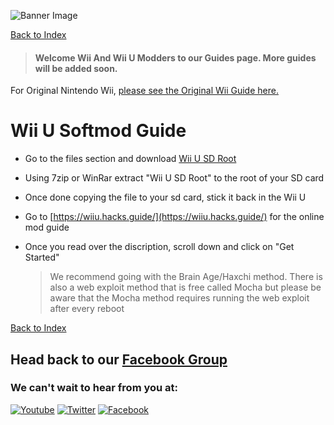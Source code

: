 ![Banner Image](https://WiiMasterRob.github.io/Wii-And-Wii-U-Guides/images/Banner-short.jpg)

[Back to Index](https://WiiMasterRob.github.io/Wii-And-Wii-U-Guides/)

> #### **Welcome Wii And Wii U Modders to our Guides page.  More guides will be added soon.**

For Original Nintendo Wii, [please see the Original Wii Guide here.](https://wiimasterrob.github.io/Wii-And-Wii-U-Guides/OriginalWiiGuide)

# Wii U Softmod Guide

* Go to the files section and download [Wii U SD Root](https://mega.nz/file/vVtWxIDT#labhkDPa28OavaRzuD-QzYxJDRrZMPCi5OKLAaXBuGA)

* Using 7zip or WinRar extract "Wii U SD Root" to the root of your SD card

* Once done copying the file to your sd card, stick it back in the Wii U

* Go to [https://wiiu.hacks.guide/](https://wiiu.hacks.guide/) for the online mod guide

* Once you read over the discription, scroll down and click on "Get Started"

   > We recommend going with the Brain Age/Haxchi method. There is also a web exploit method that is free called Mocha but please be aware that the Mocha method requires running the web exploit after every reboot

[Back to Index](https://WiiMasterRob.github.io/Wii-And-Wii-U-Guides/)


## Head back to our [Facebook Group](https://www.facebook.com/groups/534583420611589)

### We can't wait to hear from you at:

[![Youtube](https://WiiMasterRob.github.io/Wii-And-Wii-U-Guides/images/Youtube.png)](https://www.youtube.com/channel/UColJM59KTw-Ty5SiudsTt6A) [![Twitter](https://WiiMasterRob.github.io/Wii-And-Wii-U-Guides/images/Twitter.png)](https://twitter.com/UModders) [![Facebook](https://WiiMasterRob.github.io/Wii-And-Wii-U-Guides/images/FBlogo.png)](https://www.facebook.com/groups/534583420611589)
